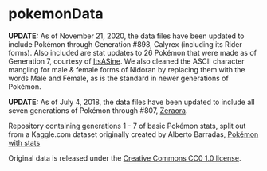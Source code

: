 # pokemonData

**UPDATE:** As of November 21, 2020, the data files have been updated to include Pokémon through Generation #898, Calyrex (including its Rider forms). Also included are stat updates to 26 Pokémon that were made as of Generation 7, courtesy of [ItsASine](https://github.com/ItsASine). We also cleaned the ASCII character mangling for male & female forms of Nidoran by replacing them with the words Male and Female, as is the standard in newer generations of Pokémon. 

**UPDATE:** As of July 4, 2018, the data files have been updated to include all seven generations of Pokémon through #807, [Zeraora](https://pokemondb.net/pokedex/zeraora). 

Repository containing generations 1 - 7 of basic Pokémon stats, split out from a Kaggle.com dataset originally created by Alberto Barradas, [Pokémon with stats](https://www.kaggle.com/abcsds/pokemon) 

Original data is released under the [Creative Commons CC0 1.0 license](https://creativecommons.org/publicdomain/zero/1.0/). 

